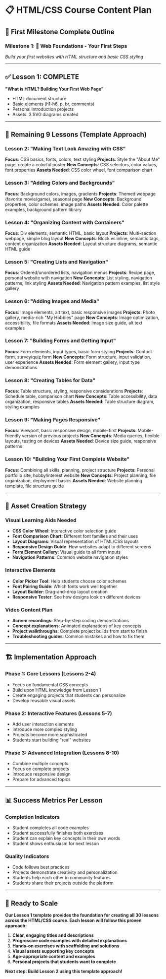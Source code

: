 # 📋 HTML/CSS Course Content Plan

## 🎯 **First Milestone Complete Outline**

### **Milestone 1: 🚀 Web Foundations - Your First Steps**
*Build your first websites with HTML structure and basic CSS styling*

---

## ✅ **Lesson 1: COMPLETE**
**"What is HTML? Building Your First Web Page"**
- HTML document structure
- Basic elements (h1-h6, p, br, comments)
- Personal introduction projects
- Assets: 3 SVG diagrams created

---

## 📝 **Remaining 9 Lessons (Template Approach)**

### **Lesson 2: "Making Text Look Amazing with CSS"**
**Focus**: CSS basics, fonts, colors, text styling
**Projects**: Style the "About Me" page, create a colorful poster
**New Concepts**: CSS selectors, color values, font properties
**Assets Needed**: CSS color wheel, font comparison chart

### **Lesson 3: "Adding Colors and Backgrounds"**
**Focus**: Background colors, images, gradients
**Projects**: Themed webpage (favorite movie/game), seasonal page
**New Concepts**: Background properties, color schemes, image paths
**Assets Needed**: Color palette examples, background pattern library

### **Lesson 4: "Organizing Content with Containers"**
**Focus**: Div elements, semantic HTML, basic layout
**Projects**: Multi-section webpage, simple blog layout
**New Concepts**: Block vs inline, semantic tags, content organization
**Assets Needed**: Layout structure diagrams, semantic HTML guide

### **Lesson 5: "Creating Lists and Navigation"**
**Focus**: Ordered/unordered lists, navigation menus
**Projects**: Recipe page, personal website with navigation
**New Concepts**: List styling, navigation patterns, link styling
**Assets Needed**: Navigation pattern examples, list style gallery

### **Lesson 6: "Adding Images and Media"**
**Focus**: Image elements, alt text, basic responsive images
**Projects**: Photo gallery, media-rich "My Hobbies" page
**New Concepts**: Image optimization, accessibility, file formats
**Assets Needed**: Image size guide, alt text examples

### **Lesson 7: "Building Forms and Getting Input"**
**Focus**: Form elements, input types, basic form styling
**Projects**: Contact form, survey/quiz form
**New Concepts**: Form structure, input validation, user experience
**Assets Needed**: Form element gallery, input type demonstrations

### **Lesson 8: "Creating Tables for Data"**
**Focus**: Table structure, styling, responsive considerations
**Projects**: Schedule table, comparison chart
**New Concepts**: Table accessibility, data organization, responsive tables
**Assets Needed**: Table structure diagram, styling examples

### **Lesson 9: "Making Pages Responsive"**
**Focus**: Viewport, basic responsive design, mobile-first
**Projects**: Mobile-friendly version of previous projects
**New Concepts**: Media queries, flexible layouts, testing on devices
**Assets Needed**: Device size guide, responsive patterns

### **Lesson 10: "Building Your First Complete Website"**
**Focus**: Combining all skills, planning, project structure
**Projects**: Personal portfolio site, hobby/interest website
**New Concepts**: Project planning, file organization, deployment basics
**Assets Needed**: Website planning template, file structure guide

---

## 🎨 **Asset Creation Strategy**

### **Visual Learning Aids Needed**
- **CSS Color Wheel**: Interactive color selection guide
- **Font Comparison Chart**: Different font families and their uses
- **Layout Diagrams**: Visual representation of HTML/CSS layouts
- **Responsive Design Guide**: How websites adapt to different screens
- **Form Element Gallery**: Visual guide to all form inputs
- **Navigation Patterns**: Common website navigation styles

### **Interactive Elements**
- **Color Picker Tool**: Help students choose color schemes
- **Font Pairing Guide**: Which fonts work well together
- **Layout Builder**: Drag-and-drop layout creation
- **Responsive Tester**: See how designs look on different devices

### **Video Content Plan**
- **Screen recordings**: Step-by-step coding demonstrations
- **Concept explanations**: Animated explanations of key concepts
- **Project walkthroughs**: Complete project builds from start to finish
- **Troubleshooting guides**: Common mistakes and how to fix them

---

## 🏗️ **Implementation Approach**

### **Phase 1: Core Lessons (Lessons 2-4)**
- Focus on fundamental CSS concepts
- Build upon HTML knowledge from Lesson 1
- Create engaging projects that students can personalize
- Develop reusable visual assets

### **Phase 2: Interactive Features (Lessons 5-7)**
- Add user interaction elements
- Introduce more complex styling
- Projects become more sophisticated
- Students start building "real" websites

### **Phase 3: Advanced Integration (Lessons 8-10)**
- Combine multiple concepts
- Focus on complete projects
- Introduce responsive design
- Prepare for advanced topics

---

## 📊 **Success Metrics Per Lesson**

### **Completion Indicators**
- Student completes all code examples
- Student successfully finishes both exercises
- Student can explain key concepts in their own words
- Student shows enthusiasm for next lesson

### **Quality Indicators**
- Code follows best practices
- Projects demonstrate creativity and personalization
- Students help each other in community features
- Students share their projects outside the platform

---

## 🚀 **Ready to Scale**

**Our Lesson 1 template provides the foundation for creating all 30 lessons across the HTML/CSS course. Each lesson will follow this proven approach:**

1. **Clear, engaging titles and descriptions**
2. **Progressive code examples with detailed explanations**
3. **Hands-on exercises with scaffolding and solutions**
4. **Visual assets supporting key concepts**
5. **Age-appropriate content and examples**
6. **Personal projects that students want to complete**

**Next step: Build Lesson 2 using this template approach!**
